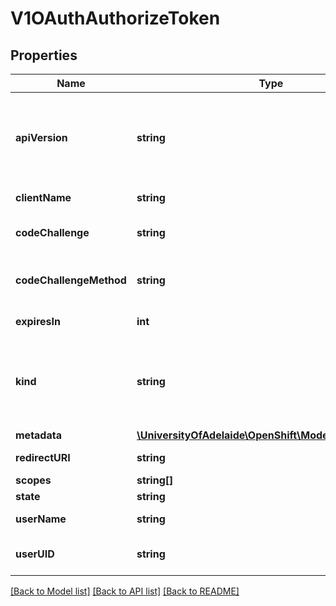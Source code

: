 # V1OAuthAuthorizeToken

## Properties
Name | Type | Description | Notes
------------ | ------------- | ------------- | -------------
**apiVersion** | **string** | APIVersion defines the versioned schema of this representation of an object. Servers should convert recognized schemas to the latest internal value, and may reject unrecognized values. More info: http://releases.k8s.io/HEAD/docs/devel/api-conventions.md#resources | [optional] 
**clientName** | **string** | ClientName references the client that created this token. | [optional] 
**codeChallenge** | **string** | CodeChallenge is the optional code_challenge associated with this authorization code, as described in rfc7636 | [optional] 
**codeChallengeMethod** | **string** | CodeChallengeMethod is the optional code_challenge_method associated with this authorization code, as described in rfc7636 | [optional] 
**expiresIn** | **int** | ExpiresIn is the seconds from CreationTime before this token expires. | [optional] 
**kind** | **string** | Kind is a string value representing the REST resource this object represents. Servers may infer this from the endpoint the client submits requests to. Cannot be updated. In CamelCase. More info: http://releases.k8s.io/HEAD/docs/devel/api-conventions.md#types-kinds | [optional] 
**metadata** | [**\UniversityOfAdelaide\OpenShift\Model\V1ObjectMeta**](V1ObjectMeta.md) | Standard object&#39;s metadata. | [optional] 
**redirectURI** | **string** | RedirectURI is the redirection associated with the token. | [optional] 
**scopes** | **string[]** | Scopes is an array of the requested scopes. | [optional] 
**state** | **string** | State data from request | [optional] 
**userName** | **string** | UserName is the user name associated with this token | [optional] 
**userUID** | **string** | UserUID is the unique UID associated with this token. UserUID and UserName must both match for this token to be valid. | [optional] 

[[Back to Model list]](../README.md#documentation-for-models) [[Back to API list]](../README.md#documentation-for-api-endpoints) [[Back to README]](../README.md)


